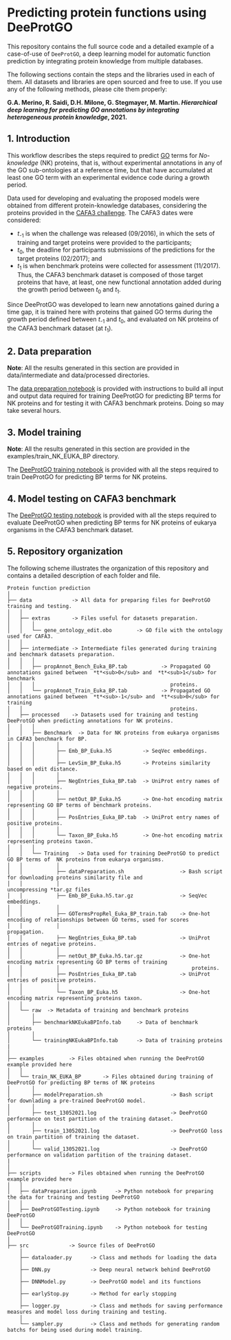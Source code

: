 # Predicting protein functions using DeeProtGO

This repository contains the full source code and a detailed example of a case-of-use of `DeeProtGO`, a deep learning model for automatic function prediction by integrating protein knowledge from multiple databases.

The following sections contain the steps and the libraries used in each of them. All datasets and libraries are open sourced and free to use. If you use any of the following methods, please cite them properly:

**G.A. Merino, R. Saidi, D.H. Milone, G. Stegmayer, M. Martin. *Hierarchical deep learning for predicting GO annotations by integrating heterogeneous protein knowledge*, 2021.**

## 1. Introduction

This workflow describes the steps required to predict [GO](http://geneontology.org/) terms for *No-knowledge* (NK) proteins, that is, without experimental annotations in any of the GO sub-ontologies at a reference time, but that have accumulated at least one GO term with an experimental evidence code during a growth period. 

Data used for developing and evaluating the proposed models were obtained from different protein-knowledge databases, considering the proteins provided in the [CAFA3 challenge](https://www.biofunctionprediction.org/cafa/). The CAFA3 dates were considered:
-  *t*<sub>-1</sub> is when the challenge was released (09/2016), in which the sets of training and target proteins were provided to the participants; 
-  *t*<sub>0</sub>, the deadline for participants submissions of the predictions for the target proteins (02/2017); and 
-  *t*<sub>1</sub> is when benchmark proteins were collected for assessment (11/2017). 
Thus, the CAFA3 benchmark dataset is composed of those target proteins that have, at least, one new functional annotation added during the growth period between  *t*<sub>0</sub> and  *t*<sub>1</sub>.

Since DeeProtGO was developed to learn new annotations gained during a time gap, it is trained here with proteins that gained GO terms during the growth period defined between *t*<sub>-1</sub>  and  *t*<sub>0</sub>, and evaluated on NK proteins of the CAFA3 benchmark dataset (at  *t*<sub>1</sub>).


## 2. Data preparation

**Note**: All the results generated in this section are provided in data/intermediate and data/processed directories.

The [data preparation notebook](https://colab.research.google.com/drive/1uZeYf6geBsn9OqJy5hwv2VSj-Rix2k2z?authuser=1) is provided with instructions to build all input and output data required for training DeeProtGO for predicting BP terms for NK proteins and for testing it with CAFA3 benchmark proteins. Doing so may take several hours. 


## 3. Model training

**Note**: All the results generated in this section are provided in the examples/train_NK_EUKA_BP directory.

The [DeeProtGO training notebook](https://colab.research.google.com/drive/1UwjkXnMB3Tte-8xR7AtgGjCAD_BIhiOQ?authuser=1) is provided with all the steps required to train DeeProtGO for predicting BP terms for NK proteins.


## 4. Model testing on CAFA3 benchmark

The [DeeProtGO testing notebook](https://colab.research.google.com/drive/1tKTGvc1MKFNe2bawfTm9aQdmx_a6iMAv?authuser=1) is provided with all the steps required to evaluate DeeProtGO when predicting BP terms for NK proteins of eukarya organisms in the CAFA3 benchmark dataset.


## 5. Repository organization

The following scheme illustrates the organization of this repository and contains a detailed description of each folder and file.


```
Protein function prediction
│
├── data             -> All data for preparing files for DeeProtGO training and testing.
│   │
│   ├── extras       -> Files useful for datasets preparation.
│   │   │
│   │   └── gene_ontology_edit.obo        -> GO file with the ontology used for CAFA3.
│   │ 
│   ├── intermediate -> Intermediate files generated during training and benchmark datasets preparation. 
│   │   │
│   │   ├── propAnnot_Bench_Euka_BP.tab           -> Propagated GO annotations gained between  *t*<sub>0</sub> and  *t*<sub>1</sub> for benchmark 
│   │   │                                            proteins.   
│   │   └── propAnnot_Train_Euka_BP.tab           -> Propagated GO annotations gained between  *t*<sub>-1</sub> and  *t*<sub>0</sub> for training 
│   │                                                proteins. 
│   ├── processed    -> Datasets used for training and testing DeeProtGO when predicting annotations for NK proteins. 
│   │   │
│   │   ├── Benchmark  -> Data for NK proteins from eukarya organisms in CAFA3 benchmark for BP.
│   │   │       │
│   │   │       ├── Emb_BP_Euka.h5          -> SeqVec embeddings.
│   │   │       │
│   │   │       ├── LevSim_BP_Euka.h5       -> Proteins similarity based on edit distance.
│   │   │       │
│   │   │       ├── NegEntries_Euka_BP.tab  -> UniProt entry names of negative proteins.
│   │   │       │
│   │   │       ├── netOut_BP_Euka.h5       -> One-hot encoding matrix representing GO BP terms of benchmark proteins.
│   │   │       │
│   │   │       ├── PosEntries_Euka_BP.tab  -> UniProt entry names of positive proteins.
│   │   │       │
│   │   │       └── Taxon_BP_Euka.h5        -> One-hot encoding matrix representing proteins taxon.
│   │   │       
│   │   └── Training   -> Data used for training DeeProtGO to predict GO BP terms of  NK proteins from eukarya organisms.
│   │           │
│   │           ├── dataPreparation.sh                  -> Bash script for downloading proteins similarity file and 
│   │           │                                          uncompressing *tar.gz files
│   │           ├── Emb_BP_Euka.h5.tar.gz               -> SeqVec embeddings.
│   │           │
│   │           ├── GOTermsPropRel_Euka_BP_train.tab    -> One-hot encoding of relationships between GO terms, used for scores
│   │           │                                          propagation.
│   │           ├── NegEntries_Euka_BP.tab              -> UniProt entries of negative proteins.
│   │           │
│   │           ├── netOut_BP_Euka.h5.tar.gz            -> One-hot encoding matrix representing GO BP terms of training
│   │           │                                           proteins.
│   │           ├── PosEntries_Euka_BP.tab              -> UniProt entries of positive proteins.
│   │           │
│   │           └── Taxon_BP_Euka.h5                    -> One-hot encoding matrix representing proteins taxon.
│   │
│   └── raw  -> Metadata of training and benchmark proteins
│       │
│       ├── benchmarkNKEukaBPInfo.tab     -> Data of benchmark proteins
│       │
│       └── trainingNKEukaBPInfo.tab      -> Data of training proteins
|   					   
│
├── examples        -> Files obtained when running the DeeProtGO example provided here
│   │
│   └── train_NK_EUKA_BP       -> Files obtained during training of DeeProtGO for predicting BP terms of NK proteins
│       │                                           
│       ├── modelPreparation.sh                      -> Bash script for downlading a pre-trained DeeProtGO model.
│       │                                           
│       ├── test_13052021.log                        -> DeeProtGO performance on test partition of the training dataset.
│       │                                            
│       ├── train_13052021.log                       -> DeeProtGO loss on train partition of training the dataset.
│       │
│       └── valid_13052021.log                       -> DeeProtGO performance on validation partition of the training dataset.
|					     
│
├── scripts         -> Files obtained when running the DeeProtGO example provided here
│   │
│   ├── dataPreparation.ipynb      -> Python notebook for preparing the data for training and testing DeeProtGO
│   │
│   ├── DeeProtGOTesting.ipynb     -> Python notebook for training DeeProtGO
│   │
│   └── DeeProtGOTraining.ipynb    -> Python notebook for testing DeeProtGO
│
├── src             -> Source files of DeeProtGO
    │
    ├── dataloader.py      -> Class and methods for loading the data
    │
    ├── DNN.py             -> Deep neural network behind DeeProtGO
    │
    ├── DNNModel.py        -> DeeProtGO model and its functions
    │
    ├── earlyStop.py       -> Method for early stopping
    │
    ├── logger.py          -> Class and methods for saving performance measures and model loss during training and testing.
    │
    └── sampler.py         -> Class and methods for generating random batchs for being used during model training.
```






